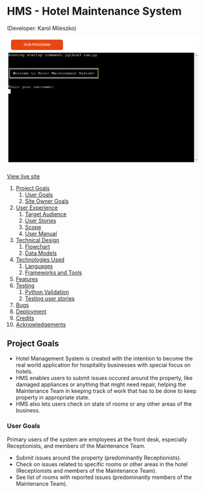 # HMS - Hotel Maintenance System
(Developer: Karol Mileszko)

![Mockup HMS](docs/mockup/mockup.png)

[View live site](https://hms.herokuapp.com/)

1. [Project Goals](#project-goals)
    1. [User Goals](#user-goals)
    2. [Site Owner Goals](#site-owner-goals)
2. [User Experience](#user-experience)
    1. [Target Audience](#target-audience)
    2. [User Stories](#user-stories)
    3. [Scope](#scope)
    4. [User Manual](#user-manual)
3. [Technical Design](#technical-design)
    1. [Flowchart](#flowchart)
    2. [Data Models](#data-models)   
4. [Technologies Used](#technologies-used)
    1. [Languages](#languages)
    2. [Frameworks and Tools](#frameworks-and-tools)
5. [Features](#features)
6. [Testing](#validation)
    1. [Python Validation](#Python-validation)
    2. [Testing user stories](#testing-user-stories)
8. [Bugs](#Bugs)
10. [Deployment](#deployment)
11. [Credits](#credits)
12. [Acknowledgements](#acknowledgements)

## Project Goals 

- Hotel Management System is created with the intention to become the real world application for hospitality businesses with special focus on hotels. 
- HMS enables users to submit issues occured around the property, like damaged appliances or anything that might need repair, helping the Maintenance Team in keeping track of work that has to be done to keep property in appropriate state. 
- HMS also lets users check on state of rooms or any other areas of the business. 

### User Goals
Primary users of the system are employees at the front desk, especially Receptionists, and members of the Maintenance Team. 
- Submit issues around the property (predominantly Receptionists).
- Check on issues related to specific rooms or other areas in the hotel (Receptionists and members of the Maintenance Team). 
- See list of rooms with reported issues (predominantly members of the Maintenance Team). 